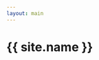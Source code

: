 ```yaml
---
layout: main
---
```

<div class="container text-center">
    <h1 class="my-5">{{ site.name }}</h1>
    <svg class="bi" height=90 aria-hidden="true"><use xlink:href="#logo"></use></svg>
</div>

